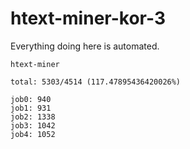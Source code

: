 # htext-miner-kor-3

Everything doing here is automated.

```
htext-miner

total: 5303/4514 (117.47895436420026%)

job0: 940
job1: 931
job2: 1338
job3: 1042
job4: 1052
```